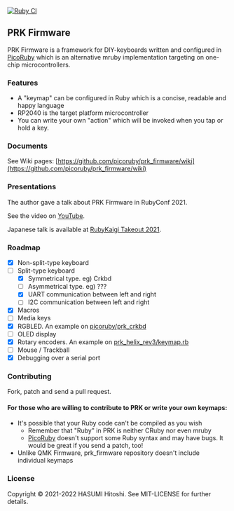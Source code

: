 [![Ruby CI](https://github.com/picoruby/prk_firmware/actions/workflows/ruby.yml/badge.svg)](https://github.com/picoruby/prk_firmware/actions/workflows/ruby.yml)

## PRK Firmware

PRK Firmware is a framework for DIY-keyboards written and configured in [PicoRuby](https://github.com/picoruby/picoruby) which is an alternative mruby implementation targeting on one-chip microcontrollers.

### Features

- A "keymap" can be configured in Ruby which is a concise, readable and happy language
- RP2040 is the target platform microcontroller
- You can write your own "action" which will be invoked when you tap or hold a key.

### Documents

See Wiki pages: [https://github.com/picoruby/prk_firmware/wiki](https://github.com/picoruby/prk_firmware/wiki)

### Presentations

The author gave a talk about PRK Firmware in RubyConf 2021.

See the video on [YouTube](https://www.youtube.com/watch?v=SLSwn41iJX4&t=12s).

Japanese talk is available at [RubyKaigi Takeout 2021](https://rubykaigi.org/2021-takeout/presentations/hasumikin.html).

### Roadmap

- [x] Non-split-type keyboard
- [ ] Split-type keyboard
  - [x] Symmetrical type. eg) Crkbd
  - [ ] Asymmetrical type. eg) ???
  - [x] UART communication between left and right
  - [ ] I2C communication between left and right
- [x] Macros
- [ ] Media keys
- [x] RGBLED. An example on [picoruby/prk_crkbd](https://github.com/picoruby/prk_crkbd/blob/main/keymap.rb)
- [ ] OLED display
- [x] Rotary encoders. An example on [prk_helix_rev3/keymap.rb](https://github.com/picoruby/prk_helix_rev3/blob/master/keymap.rb)
- [ ] Mouse / Trackball
- [x] Debugging over a serial port

### Contributing

Fork, patch and send a pull request.

#### For those who are willing to contribute to PRK or write your own keymaps:

- It's possible that your Ruby code can't be compiled as you wish
  - Remember that "Ruby" in PRK is neither CRuby nor even mruby
  - [PicoRuby](https://github.com/picoruby/picoruby) doesn't support some Ruby syntax and may have bugs. It would be great if you send a patch, too!
- Unlike QMK Firmware, prk_firmware repository doesn't include individual keymaps

### License

Copyright © 2021-2022 HASUMI Hitoshi. See MIT-LICENSE for further details.
